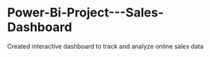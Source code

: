# Power-Bi-Project---Sales-Dashboard
Created interactive dashboard to track and analyze online sales data
